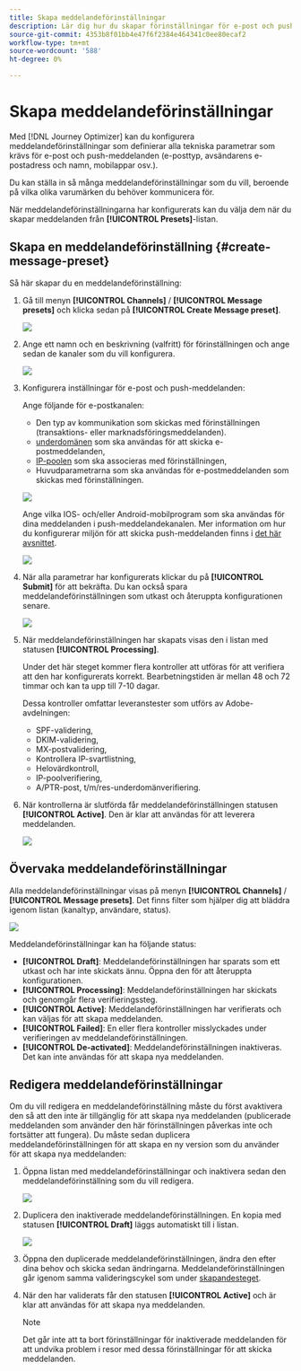 ```yaml
---
title: Skapa meddelandeförinställningar
description: Lär dig hur du skapar förinställningar för e-post och push-meddelanden
source-git-commit: 4353b8f01bb4e47f6f2384e464341c0ee80ecaf2
workflow-type: tm+mt
source-wordcount: '588'
ht-degree: 0%

---
```



# Skapa meddelandeförinställningar

Med [!DNL Journey Optimizer] kan du konfigurera meddelandeförinställningar som definierar alla tekniska parametrar som krävs för e-post och push-meddelanden (e-posttyp, avsändarens e-postadress och namn, mobilappar osv.).

Du kan ställa in så många meddelandeförinställningar som du vill, beroende på vilka olika varumärken du behöver kommunicera för.

När meddelandeförinställningarna har konfigurerats kan du välja dem när du skapar meddelanden från **[!UICONTROL Presets]**-listan.

## Skapa en meddelandeförinställning {#create-message-preset}

Så här skapar du en meddelandeförinställning:

1. Gå till menyn **[!UICONTROL Channels]** / **[!UICONTROL Message presets]** och klicka sedan på **[!UICONTROL Create Message preset]**.

   ![](../assets/preset-create.png)

1. Ange ett namn och en beskrivning (valfritt) för förinställningen och ange sedan de kanaler som du vill konfigurera.

   ![](../assets/preset-general.png)

1. Konfigurera inställningar för e-post och push-meddelanden:

   Ange följande för e-postkanalen:

   * Den typ av kommunikation som skickas med förinställningen (transaktions- eller marknadsföringsmeddelanden).
   * [underdomänen](about-subdomain-delegation.md) som ska användas för att skicka e-postmeddelanden,
   * [IP-poolen](ip-pools.md) som ska associeras med förinställningen,
   * Huvudparametrarna som ska användas för e-postmeddelanden som skickas med förinställningen.

   ![](../assets/preset-email.png)

   Ange vilka IOS- och/eller Android-mobilprogram som ska användas för dina meddelanden i push-meddelandekanalen. Mer information om hur du konfigurerar miljön för att skicka push-meddelanden finns i [det här avsnittet](../push-configuration.md).

   ![](../assets/preset-push.png)

1. När alla parametrar har konfigurerats klickar du på **[!UICONTROL Submit]** för att bekräfta. Du kan också spara meddelandeförinställningen som utkast och återuppta konfigurationen senare.

   ![](../assets/preset-submit.png)

1. När meddelandeförinställningen har skapats visas den i listan med statusen **[!UICONTROL Processing]**.

   Under det här steget kommer flera kontroller att utföras för att verifiera att den har konfigurerats korrekt. Bearbetningstiden är mellan 48 och 72 timmar och kan ta upp till 7-10 dagar.

   Dessa kontroller omfattar leveranstester som utförs av Adobe-avdelningen:

   * SPF-validering,
   * DKIM-validering,
   * MX-postvalidering,
   * Kontrollera IP-svartlistning,
   * Helovärdkontroll,
   * IP-poolverifiering,
   * A/PTR-post, t/m/res-underdomänverifiering.

1. När kontrollerna är slutförda får meddelandeförinställningen statusen **[!UICONTROL Active]**. Den är klar att användas för att leverera meddelanden.

   <!-- later on, users will be notified in Pulse -->

   ![](../assets/preset-active.png)

## Övervaka meddelandeförinställningar

Alla meddelandeförinställningar visas på menyn **[!UICONTROL Channels]** / **[!UICONTROL Message presets]**. Det finns filter som hjälper dig att bläddra igenom listan (kanaltyp, användare, status).

![](../assets/preset-filters.png)

Meddelandeförinställningar kan ha följande status:

* **[!UICONTROL Draft]**: Meddelandeförinställningen har sparats som ett utkast och har inte skickats ännu. Öppna den för att återuppta konfigurationen.
* **[!UICONTROL Processing]**: Meddelandeförinställningen har skickats och genomgår flera verifieringssteg.
* **[!UICONTROL Active]**: Meddelandeförinställningen har verifierats och kan väljas för att skapa meddelanden.
* **[!UICONTROL Failed]**: En eller flera kontroller misslyckades under verifieringen av meddelandeförinställningen.
* **[!UICONTROL De-activated]**: Meddelandeförinställningen inaktiveras. Det kan inte användas för att skapa nya meddelanden.

## Redigera meddelandeförinställningar

Om du vill redigera en meddelandeförinställning måste du först avaktivera den så att den inte är tillgänglig för att skapa nya meddelanden (publicerade meddelanden som använder den här förinställningen påverkas inte och fortsätter att fungera). Du måste sedan duplicera meddelandeförinställningen för att skapa en ny version som du använder för att skapa nya meddelanden:

1. Öppna listan med meddelandeförinställningar och inaktivera sedan den meddelandeförinställning som du vill redigera.

   ![](../assets/preset-deactivate.png)

1. Duplicera den inaktiverade meddelandeförinställningen. En kopia med statusen **[!UICONTROL Draft]** läggs automatiskt till i listan.

   ![](../assets/preset-duplicated.png)

1. Öppna den duplicerade meddelandeförinställningen, ändra den efter dina behov och skicka sedan ändringarna. Meddelandeförinställningen går igenom samma valideringscykel som under [skapandesteget](#create-message-preset).

1. När den har validerats får den statusen **[!UICONTROL Active]** och är klar att användas för att skapa nya meddelanden.

   >[!NOTE]
   >
   >Det går inte att ta bort förinställningar för inaktiverade meddelanden för att undvika problem i resor med dessa förinställningar för att skicka meddelanden.